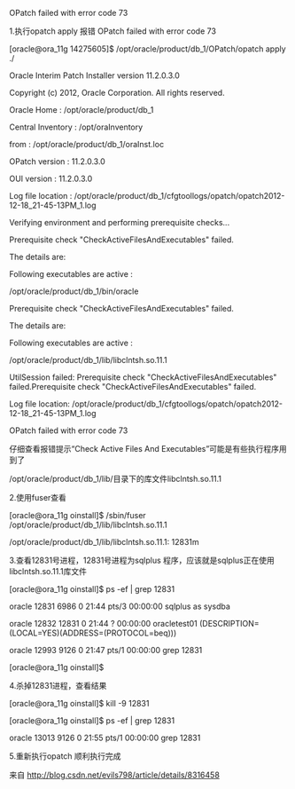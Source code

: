 OPatch failed with error code 73 



1.执行opatch apply 报错 OPatch failed with error code 73 

 

[oracle@ora_11g 14275605]$ /opt/oracle/product/db_1/OPatch/opatch apply ./ 

Oracle Interim Patch Installer version 11.2.0.3.0 

Copyright (c) 2012, Oracle Corporation. All rights reserved. 

 

 

Oracle Home    : /opt/oracle/product/db_1 

Central Inventory : /opt/oraInventory 

  from      : /opt/oracle/product/db_1/oraInst.loc 

OPatch version  : 11.2.0.3.0 

OUI version    : 11.2.0.3.0 

Log file location : /opt/oracle/product/db_1/cfgtoollogs/opatch/opatch2012-12-18_21-45-13PM_1.log 

 

Verifying environment and performing prerequisite checks... 

Prerequisite check "CheckActiveFilesAndExecutables" failed. 

The details are: 

 

 

Following executables are active : 

/opt/oracle/product/db_1/bin/oracle 

Prerequisite check "CheckActiveFilesAndExecutables" failed. 

The details are: 

 

 

Following executables are active : 

/opt/oracle/product/db_1/lib/libclntsh.so.11.1 

UtilSession failed: Prerequisite check "CheckActiveFilesAndExecutables" failed.Prerequisite check "CheckActiveFilesAndExecutables" failed. 

Log file location: /opt/oracle/product/db_1/cfgtoollogs/opatch/opatch2012-12-18_21-45-13PM_1.log 

 

OPatch failed with error code 73 

 

仔细查看报错提示“Check Active Files And Executables”可能是有些执行程序用到了 

/opt/oracle/product/db_1/lib/目录下的库文件libclntsh.so.11.1 

 

2.使用fuser查看 

[oracle@ora_11g oinstall]$ /sbin/fuser  /opt/oracle/product/db_1/lib/libclntsh.so.11.1 

/opt/oracle/product/db_1/lib/libclntsh.so.11.1: 12831m 

 

3.查看12831号进程，12831号进程为sqlplus 程序，应该就是sqlplus正在使用libclntsh.so.11.1库文件 

[oracle@ora_11g oinstall]$ ps -ef | grep 12831 

oracle  12831 6986 0 21:44 pts/3  00:00:00 sqlplus  as sysdba 

oracle  12832 12831 0 21:44 ?    00:00:00 oracletest01 (DESCRIPTION=(LOCAL=YES)(ADDRESS=(PROTOCOL=beq))) 

oracle  12993 9126 0 21:47 pts/1  00:00:00 grep 12831 

[oracle@ora_11g oinstall]$ 

 

4.杀掉12831进程，查看结果 

[oracle@ora_11g oinstall]$ kill -9 12831 

[oracle@ora_11g oinstall]$ ps -ef | grep 12831 

oracle  13013 9126 0 21:55 pts/1  00:00:00 grep 12831 

 

5.重新执行opatch 顺利执行完成 

 

来自 <http://blog.csdn.net/evils798/article/details/8316458>